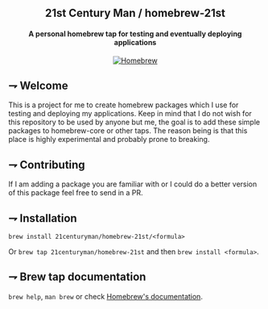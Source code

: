 <div align="center">

## 21st Century Man / homebrew-21st
#### A personal homebrew tap for testing and eventually deploying applications

[![Homebrew](https://img.shields.io/badge/Homebrew-white.svg?style=for-the-badge&logoColor=FBB040&logo=homebrew)](https://brew.sh/)
</div>

## ⇁  Welcome
This is a project for me to create homebrew packages which I use for testing and deploying my applications. Keep in mind that I do not wish for this repository to be used by anyone but me, the goal is to add these simple packages to homebrew-core or other taps. The reason being is that this place is highly experimental and probably prone to breaking.

## ⇁  Contributing
If I am adding a package you are familiar with or I could do a better version of this package feel free to send in a PR.

## ⇁  Installation
`brew install 21centuryman/homebrew-21st/<formula>`

Or `brew tap 21centuryman/homebrew-21st` and then `brew install <formula>`.

## ⇁ Brew tap documentation
`brew help`, `man brew` or check [Homebrew's documentation](https://docs.brew.sh).
